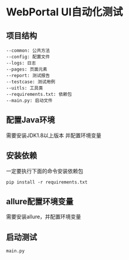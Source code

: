 

# WebPortal UI自动化测试

## 项目结构
    --common: 公共方法
    --config: 配置文件
    --logs: 日志
    --pages: 页面元素
    --report: 测试报告
    --testcase: 测试用例
    --uitls: 工具类
    --requirements.txt: 依赖包
    --main.py: 启动文件


## 配置Java环境
需要安装JDK1.8以上版本
并配置环境变量

## 安装依赖
一定要执行下面的命令安装依赖包
```shell
pip install -r requirements.txt
```
## allure配置环境变量
需要安装allure，并配置环境变量


## 启动测试
    main.py
